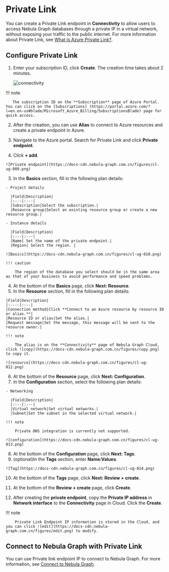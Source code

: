 # Private Link

You can create a Private Link endpoint in **Connectivity** to allow users to access Nebula Graph databases through a private IP in a virtual network, without exposing your traffic to the public internet. For more information about Private Link, see [What is Azure Private Link?](https://docs.microsoft.com/en-us/azure/private-link/private-link-overview).

## Configure Private Link

1. Enter your subscription ID, click **Create**. The creation time takes about 2 minutes.

   ![connectivity](https://docs-cdn.nebula-graph.com.cn/figures/cl-ug-008.png)

  !!! note

       The subscription ID on the **Subscription** page of Azure Portal. You can click on the [Subscriptions] (https://portal.azure.com/?l=en.en-us#blade/Microsoft_Azure_Billing/SubscriptionsBlade) page for quick access.

2. After the creation, you can use **Alias** to connect to Azure resources and create a private endpoint in Azure.

  1. Navigate to the Azure portal. Search for Private Link and click **Private endpoint**.
  2. Click **+ add**.

    ![Private endpoint](https://docs-cdn.nebula-graph.com.cn/figures/cl-ug-009.png)

  3. In the **Basics** section, fill in the following plan details:

    - Project details

      |Field|Description|
      |:---|:---|
      |Subscription|Select the subscription.|
      |Resource group|Select an existing resource group or create a new resource group.|

    - Instance details

      |Field|Description|
      |:---|:---|
      |Name| Set the name of the private endpoint.|
      |Region| Select the region. |

    ![Basics](https://docs-cdn.nebula-graph.com.cn/figures/cl-ug-010.png)

    !!! caution

        The region of the database you select should be in the same area as that of your business to avoid performance and speed problems.

  4. At the bottom of the **Basics** page, click **Next: Resource**.
  5. In the **Resource** section, fill in the following plan details:

    |Field|Description|
    |:----|:---|
    |Connection method|Click **Connect to an Azure resource by resource ID or alias.**|
    |Resource ID or alias|Set the alias.|
    |Request message|Set the message, this message will be sent to the resource owner.|

    !!! note

        The alias is on the **Connectivity** page of Nebula Graph Cloud, click ![copy](https://docs-cdn.nebula-graph.com.cn/figures/copy.png) to copy it.
    
    ![resource](https://docs-cdn.nebula-graph.com.cn/figures/cl-ug-012.png)
   
  6. At the bottom of the **Resource** page, click **Next: Configuration**.
  7. In the **Configuration** section, select the following plan details:

    - Networking

      |Field|Description|
      |:---|:---|
      |Virtual network|Set virtual networks.|
      |Subnet|Set the subnet in the selected virtual network.|

    !!! note

        Private DNS integration is currently not supported.

    ![configuration](https://docs-cdn.nebula-graph.com.cn/figures/cl-ug-013.png)

  8. At the bottom of the **Configuration** page, click **Next: Tags**.
  9. (optional)In the **Tags** section, enter **Name:Values**.

    ![Tag](https://docs-cdn.nebula-graph.com.cn/figures/cl-ug-014.png)
    
  10. At the bottom of the **Tags** page, click **Next: Review + create**.
  11. At the bottom of the **Review + create** page, click **Create**.

3. After creating the **private endpoint**, copy the **Private IP address** in **Network interface** to the **Connectivity** page in Cloud. Click the **Create**.

  !!! note
  
        Private Link Endpoint IP information is stored in the Cloud, and you can click ![edit](https://docs-cdn.nebula-graph.com.cn/figures/edit.png) to modify.

## Connect to Nebula Graph with Private Link

You can use Private link endpoint IP to connect to Nebula Graph. For more information, see [Connect to Nebula Graph](../../2.quick-start/3.connect-to-nebula-graph.md).
